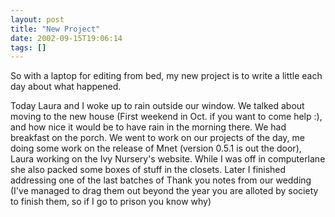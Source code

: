 ```yaml
---
layout: post
title: "New Project"
date: 2002-09-15T19:06:14
tags: []
---
```


So with a laptop for editing from bed, my new project is to write a little each day about what happened. 

Today Laura and I woke up to rain outside our window. We talked about moving to the new house (First weekend in Oct. if you want to come help :), and how nice it would be to have rain in the morning there. We had breakfast on the porch. We went to work on our projects of the day, me doing some work on the release of Mnet (version 0.5.1 is out the door), Laura working on the Ivy Nursery's website. While I was off in computerlane she also packed some boxes of stuff in the closets. Later I finished addressing one of the last batches of Thank you notes from our wedding (I've managed to drag them out beyond the year you are alloted by society to finish them, so if I go to prison you know why) 


